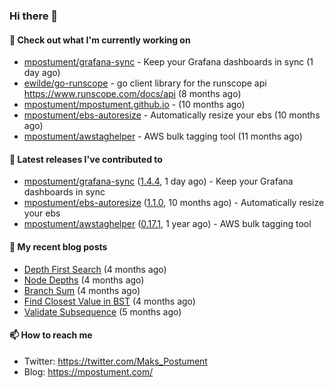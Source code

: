 ### Hi there 👋

#### 👷 Check out what I'm currently working on

- [mpostument/grafana-sync](https://github.com/mpostument/grafana-sync) - Keep your Grafana dashboards in sync (1 day ago)
- [ewilde/go-runscope](https://github.com/ewilde/go-runscope) - go client library for the runscope  api https://www.runscope.com/docs/api (8 months ago)
- [mpostument/mpostument.github.io](https://github.com/mpostument/mpostument.github.io) -  (10 months ago)
- [mpostument/ebs-autoresize](https://github.com/mpostument/ebs-autoresize) - Automatically resize your ebs (10 months ago)
- [mpostument/awstaghelper](https://github.com/mpostument/awstaghelper) - AWS bulk tagging tool (11 months ago)

#### 🔭 Latest releases I've contributed to

- [mpostument/grafana-sync](https://github.com/mpostument/grafana-sync) ([1.4.4](https://github.com/mpostument/grafana-sync/releases/tag/1.4.4), 1 day ago) - Keep your Grafana dashboards in sync
- [mpostument/ebs-autoresize](https://github.com/mpostument/ebs-autoresize) ([1.1.0](https://github.com/mpostument/ebs-autoresize/releases/tag/1.1.0), 10 months ago) - Automatically resize your ebs
- [mpostument/awstaghelper](https://github.com/mpostument/awstaghelper) ([0.17.1](https://github.com/mpostument/awstaghelper/releases/tag/0.17.1), 1 year ago) - AWS bulk tagging tool

#### 📜 My recent blog posts

- [Depth First Search](https://mpostument.com/2021/09/06/depth-first-search/) (4 months ago)
- [Node Depths](https://mpostument.com/2021/08/26/node-depths/) (4 months ago)
- [Branch Sum](https://mpostument.com/2021/08/23/branch-sum/) (4 months ago)
- [Find Closest Value in BST](https://mpostument.com/2021/08/10/find-closest-value-in-bst/) (4 months ago)
- [Validate Subsequence](https://mpostument.com/2021/08/05/validate-subsequence/) (5 months ago)

#### 📫 How to reach me

- Twitter: https://twitter.com/Maks_Postument
- Blog: https://mpostument.com/
